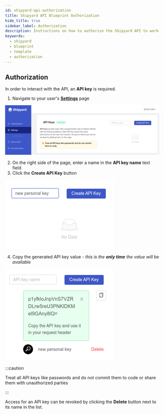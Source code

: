 ```yaml
---
id: shipyard-api-authorization
title: Shipyard API Blueprint Authorization
hide_title: true
sidebar_label: Authorization
description: Instructions on how to authorize the Shipyard API to work with Shipyard's low code blueprints
keywords:
  - shipyard
  - blueprint
  - template
  - authorization
---
```

## Authorization

In order to interact with the API, an **API key** is required.

1. Navigate to your user's [**Settings**](https://app.shipyardapp.com/user/settings) page

![Settings page API keys](../../.gitbook/assets/settings-page-api-keys.png)

2. On the right side of the page, enter a name in the **API key name** text field
3. Click the **Create API Key** button

![API keys add new key](../../.gitbook/assets/api-keys-add-new-key.png)

4. Copy the generated API key value - _this is the **only time** the value will be available_

![API keys generated API key value](../../.gitbook/assets/api-keys-generated-api-key-value.png)

:::caution

Treat all API keys like passwords and do not commit them to code or share them with unauthorized parties

:::

Access for an API key can be revoked by clicking the **Delete** button next to its name in the list.
